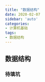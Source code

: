 ```yaml
---
title: "数据结构"
date: 2020-02-07
sidebar: 'auto'
categories:
- 计算机基础
tags:
- 数据结构
---
```


## 数据结构

### 待填坑
